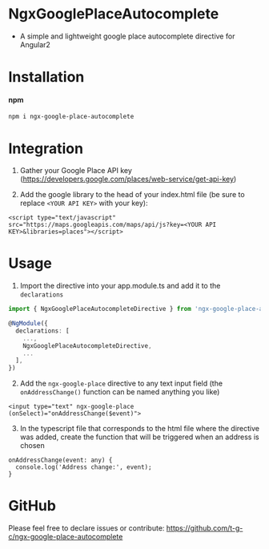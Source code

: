 # NgxGooglePlaceAutocomplete

* A simple and lightweight google place autocomplete directive for Angular2

# Installation
#### npm
```
npm i ngx-google-place-autocomplete
```
# Integration
1. Gather your Google Place API key (https://developers.google.com/places/web-service/get-api-key)

2. Add the google library to the head of your index.html file (be sure to replace `<YOUR API KEY>` with your key):
```
<script type="text/javascript" src="https://maps.googleapis.com/maps/api/js?key=<YOUR API KEY>&libraries=places"></script>
```
# Usage
1. Import the directive into your app.module.ts and add it to the `declarations`
```ts
import { NgxGooglePlaceAutocompleteDirective } from 'ngx-google-place-autocomplete'

@NgModule({
  declarations: [
    ...,
    NgxGooglePlaceAutocompleteDirective,
    ...
  ],
})
 ```
2. Add the `ngx-google-place` directive to any text input field (the `onAddressChange()` function can be named anything you like)
```
<input type="text" ngx-google-place (onSelect)="onAddressChange($event)">
```
3. In the typescript file that corresponds to the html file where the directive was added, create the function that will be triggered when an address is chosen
```
onAddressChange(event: any) {
  console.log('Address change:', event);
}
```
# GitHub
Please feel free to declare issues or contribute: https://github.com/t-g-c/ngx-google-place-autocomplete
